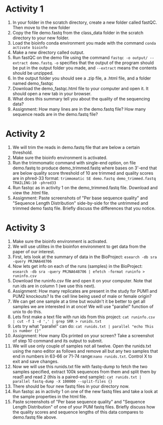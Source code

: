 # Activity 1
1. In your folder in the scratch directory, create a new folder called fastQC.
Then move to the new folder
2. Copy the file demo.fastq from the class_data folder in the scratch directory to your new folder.
3. Load the bioinfo conda environment you made with the command `conda activate bioinfo`
4. Make a new directory called output.
5. Run fastQC on the demo file using the command `fastqc -o output/ --extract demo.fastq`.
`-o` specifies that the output of the program should be put in the output folder you made, and `--extract` means the contents should be unzipped.
6. In the output folder you should see a .zip file, a .html file, and a folder named demo_fastqc
7. Download the demo_fastqc.html file to your computer and open it.
It should open a new tab in your browser.
8. What does this summary tell you about the quality of the sequencing data?
9. Assignment: How many lines are in the demo.fastq file? How many sequence reads are in the demo.fastq file?  

# Activity 2
1. We will trim the reads in demo.fastq file that are below a certain threshold.
2. Make sure the bioinfo environment is activated.
3. Run the trimmomatic command with single-end option, on file demo.fastq to produce demo_trimmed.fastq where bases on 3'-end that are below quality score threshold of 10 are trimmed and quality scores are in phred-33 format: `trimmomatic SE demo.fastq demo_trimmed.fastq TRAILING:10 -phred33`
4. Run fastqc as in activity 1 on the demo_trimmed.fastq file. Download and view the .html file.
5. Assignment: Paste screenshots of "Per base sequence quality" and "Sequence Length Distribution" side-by-side for the untrimmed and trimmed demo fastq file. Briefly discuss the differences that you notice.

# Activity 3
1. Make sure the bioinfo environment is activated.
2. We will use utilites in the bioinfon environment to get data from the paper of our interest.
3. First, lets look at the summary of data in the BioProject: `esearch -db sra -query PRJNA648706`
4. Now lets get info on each of the runs (samples) in the BioProject: `esearch -db sra -query PRJNA648706 | efetch -format runinfo > runinfo.csv`
5. Download the runinfo.csv file and open it on your computer. Note that run ids are in column 1 (we use this next).
6. Assignment: How many replicates are present in the study for PUM1 and PUM2 knockouts? Is the cell line being used of male or female origin?
7. We can get one sample at a time but wouldn't it be better to get all samples we are interested in at once! We will use "parallel" function of unix to do this.
8. Lets first make a text file with run ids from this project: `cat runinfo.csv | cut -f 1 -d ',' | grep SRR > runids.txt`
10. Lets try what "parallel" can do: `cat runids.txt | parallel "echo This is number {}"`
11. Assignment: How many IDs printed on your screen? Take a screenshot of step 10 command and its output to submit.
12. We will use only couple of samples not all twelve. Open the runids.txt using the nano editor as follows and remove all but any two samples that end in numbers in 63-66 or 71-74 range:`nano runids.txt`. Control X to exit and save changes.
13. Now we will use this runids.txt file with fastq-dump to fetch the two samples specified, extract 100k sequences from them and split them by read1 and read 2 (this is a paired-end sample): `cat runids.txt | parallel fastq-dump -X 100000 --split-files {}`
14. There should be four new fastq files in your directory now.
15. Run fastqc as in activity 1 on one of the new fastq files and take a look at the sample properties in the html file.
16. Paste screenshots of "Per base sequence quality" and "Sequence Length Distribution" of one of your PUM fastq files. Briefly discuss how the quality scores and sequence lengths of this data compares to demo.fastq file above.


